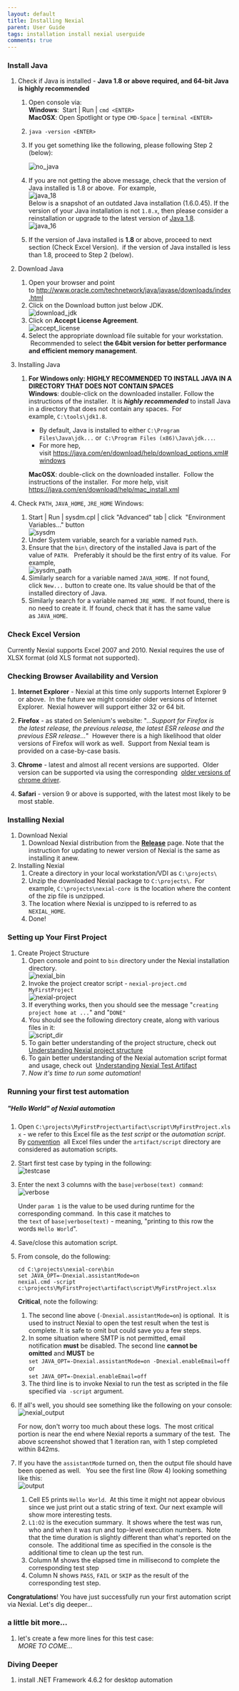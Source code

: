 ```yaml
---
layout: default
title: Installing Nexial
parent: User Guide
tags: installation install nexial userguide
comments: true
---
```



### Install Java
1. Check if Java is installed - **Java 1.8 or above required, and 64-bit Java is highly recommended**
   1.  Open console via:  
       **Windows**:  Start | Run | `cmd <ENTER>`  
       **MacOSX**: Open Spotlight or type `CMD-Space` | `terminal <ENTER>`
   1.  `java -version <ENTER>`
   1.  If you get something like the following, please following Step 2 (below):
   
       ![no_java](image/InstallingNexial_01.png)
   1.  If you are not getting the above message, check that the version of Java installed is 1.8 
       or above.  For example,  
       ![java_18](image/InstallingNexial_02.png)
       <br/>Below is a snapshot of an outdated Java installation (1.6.0.45).  If the version of your Java installation
       is not `1.8.x`, then please consider a reinstallation or upgrade to the latest version of 
       <a href="http://www.oracle.com/technetwork/java/javase/downloads/jdk8-downloads-2133151.html" class="external-link" target="_nexial_target">Java 1.8</a>.
       <br/>
       ![java_16](image/InstallingNexial_02a.png)
   1.  If the version of Java installed is **1.8** or above, proceed to next section (Check 
       Excel Version).  if the version of Java installed is less than 1.8, proceed to Step 2 
       (below).

2. Download Java
   1.  Open your browser and point to <a href="http://www.oracle.com/technetwork/java/javase/downloads/index.html" class="external-link" target="_nexial_external">http://www.oracle.com/technetwork/java/javase/downloads/index.html</a>
   1.  Click on the Download button just below JDK.  
       ![download_jdk](image/InstallingNexial_03.png)
   1.  Click on **Accept License Agreement**.  
       ![accept_license](image/InstallingNexial_04.png)
   1.  Select the appropriate download file suitable for your workstation.  Recommended to select **the 64bit version 
       for better performance and efficient memory management**.

2. Installing Java
   1.  **For Windows only: HIGHLY RECOMMENDED TO INSTALL JAVA IN A DIRECTORY THAT DOES NOT CONTAIN SPACES**  
       **Windows**: double-click on the downloaded installer. Follow the instructions of the 
       installer.  It is _**highly recommended**_ to install Java in a directory that does not 
       contain any spaces.  For example, `C:\tools\jdk1.8`.  
       
       - By default, Java is installed to either `C:\Program Files\Java\jdk...` or 
         `C:\Program Files (x86)\Java\jdk...`.   
       - For more hep, visit <a href="https://java.com/en/download/help/download_options.xml#windows" class="external-link" target="_nexial_external">https://java.com/en/download/help/download_options.xml#windows</a>
       
       **MacOSX**: double-click on the downloaded installer.  Follow the instructions of the 
       installer.  For more help, visit 
       <a href="https://java.com/en/download/help/mac_install.xml" class="external-link" target="_nexial_external">https://java.com/en/download/help/mac_install.xml</a>

3. Check `PATH`, `JAVA_HOME`, `JRE_HOME`
   Windows: 
   1.  Start | Run | sysdm.cpl <ENTER> | click "Advanced" tab | click  
       "Environment Variables..." button  
       ![sysdm](image/InstallingNexial_05.png) 
   1.  Under System variable, search for a variable named `Path`.
   1.  Ensure that the `bin\` directory of the installed Java is part of the value of `PATH`.  
       Preferably it should be the first entry of its value.  For example,  
       ![sysdm_path](image/InstallingNexial_06.png) 
   1.  Similarly search for a variable named `JAVA_HOME`.  If not found, click `New...` button to 
       create one.  Its value should be that of the installed directory of Java.
   1.  Similarly search for a variable named `JRE_HOME`.  If not found, there is no need to 
       create it. If found, check that it has the same value as `JAVA_HOME`.


### Check Excel Version
Currently Nexial supports Excel 2007 and 2010. Nexial requires the use of XLSX format (old XLS format not supported).


### Checking Browser Availability and Version
1. **Internet Explorer** \- Nexial at this time only supports Internet Explorer 9 or above.  In the future we might 
   consider older versions of Internet Explorer.  Nexial however will support either 32 or 64 bit.

1. **Firefox** \- as stated on Selenium's website: "..._Support for Firefox is the latest release, 
			the previous release, the latest ESR release and the previous ESR release..._"  However there is a high likelihood 
			that older versions of Firefox will work as well.  Support from Nexial team is provided on a case-by-case basis.

1. **Chrome** \- latest and almost all recent versions are supported.  Older version can be 
			supported via using the corresponding 
			<a href="https://sites.google.com/a/chromium.org/chromedriver/downloads" class="external-link" target="_nexial_external">older versions of chrome driver</a>.

1. **Safari** \- version 9 or above is supported, with the latest most likely to be most stable.

### Installing Nexial
1. Download Nexial
   1.  Download Nexial distribution from the <a href="https://github.com/nexiality/nexial-core/releases" class="external-link" target="_nexial_external"><b>Release</b></a> page. 
       Note that the instruction for updating to newer version of Nexial is the same as installing it anew.
2. Installing Nexial
   1.  Create a directory in your local workstation/VDI as `C:\projects\`
   1.  Unzip the downloaded Nexial package to `C:\projects\`.  For example, `C:\projects\nexial-core` 
       is the location where the content of the zip file is unzipped.
   1.  The location where Nexial is unzipped to is referred to as `NEXIAL_HOME`.
   1.  Done!


### Setting up Your First Project
1. Create Project Structure
   1.  Open console and point to `bin` directory under the Nexial installation directory.  
       ![nexial_bin](image/InstallingNexial_07.png) 
   1.  Invoke the project creator script - `nexial-project.cmd MyFirstProject`  
       ![nexial-project](image/InstallingNexial_08.png)
   1.  If everything works, then you should see the message "`creating project home at ...`" and "`DONE"`
   1.  You should see the following directory create, along with various files in it:  
       ![script_dir](image/InstallingNexial_09.png)
   1.  To gain better understanding of the project structure, check out 
       [Understanding Nexial project structure](UnderstandingProjectStructure)
   1.  To gain better understanding of the Nexial automation script format and usage, check out 
       [Understanding Nexial Test Artifact](UnderstandingExcelTemplates)
   1.  _Now it's time to run some automation_!


### Running your first test automation
##### "Hello World" of Nexial automation
1. Open `C:\projects\MyFirstProject\artifact\script\MyFirstProject.xlsx` \- we refer to this Excel 
			file as the _test script_ or the _automation script_. By [convention](UnderstandingProjectStructure) 
			all Excel files under the `artifact/script` directory are considered as automation scripts.

2. Start first test case by typing in the following:  
   ![testcase](image/InstallingNexial_10.png)

3. Enter the next 3 columns with the `base|verbose(text) command`:  
   ![verbose](image/InstallingNexial_11.png)
   
   Under `param 1` is the value to be used during runtime for the corresponding command.  In this 
   case it matches to the `text` of `base|verbose(text)` \- meaning, "printing to this row the 
   words `Hello World`".

4. Save/close this automation script.

5. From console, do the following:    
   ```batch
   cd C:\projects\nexial-core\bin   
   set JAVA_OPT=-Dnexial.assistantMode=on   
   nexial.cmd -script c:\projects\MyFirstProject\artifact\script\MyFirstProject.xlsx
   ```

   **Critical**, note the following:
   1.  The second line above (`-Dnexial.assistantMode=on`) is optional.  It is used to instruct 
       Nexial to open the test result when the test is complete. It is safe to omit but could save 
       you a few steps.
   1.  In some situation where SMTP is not permitted, email notification **must** be disabled.
       The second line **cannot be omitted** and **MUST** be  
       `set JAVA_OPT=-Dnexial.assistantMode=on -Dnexial.enableEmail=off`  
       or  
       `set JAVA_OPT=-Dnexial.enableEmail=off` 
   1.  The third line is to invoke Nexial to run the test as scripted in the file specified via 
       `-script` argument.

6. If all's well, you should see something like the following on your console:  
   ![nexial_output](image/InstallingNexial_12.png) 
   
   For now, don't worry too much about these logs.  The most critical portion is near the end 
   where Nexial reports a summary of the test.  The above screenshot showed that 1 iteration ran, 
   with 1 step completed within 842ms.

7. If you have the `assistantMode` turned on, then the output file should have been opened as well.  
			You see the first line (Row 4) looking something like this:  
   ![output](image/InstallingNexial_13.png)
   
   1.  Cell E5 prints `Hello World`.  At this time it might not appear obvious since we just print 
       out a static string of text. Our next example will show more interesting tests.
   1.  `L1:O2` is the execution summary.  It shows where the test was run, who and when it was run 
       and top-level execution numbers.  Note that the time duration is slightly different than 
       what's reported on the console.  The additional time as specified in the console is the 
       additional time to clean up the test run.
   1.  Column M shows the elapsed time in millisecond to complete the corresponding test step
   1.  Column N shows `PASS`, `FAIL` or `SKIP` as the result of the corresponding test step. 

**Congratulations**! You have just successfully run your first automation script via Nexial. Let's 
dig deeper...


### a little bit more...
1.  let's create a few more lines for this test case:  
    _MORE TO COME..._


### Diving Deeper
1. install .NET Framework 4.6.2 for desktop automation

